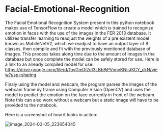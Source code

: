 # Facial-Emotional-Recognition
The Facial Emotional Recognition System present in this python notebook makes use of TensorFlow to create a model which is trained to recognize emotion in faces with the use of the images in the FER 2013 database. It utilizes transfer learning to readjust the weights of a pre existent model known as MobileNetV2, which we readjust to have an output layer of 8 classes, then compile and fit with the previously mentioned database of Images. This process takes along time due to the amount of images in the database but once complete the model can be safely stored for use. Here is a link to an already compiled model for use: https://drive.google.com/file/d/1bvGmDj2dI3LBb8jPVnnyKNlrJKCY_ckN/view?usp=sharing

Finaly using the model and webcam, the program parses the images of the webcam frame by frame using Computer Vision (OpenCV) and uses the model to predict the emotion on the face currently in front of the webcam. Note this can also work without a webcam but a static
image will have to be provided to the notebook.

Here is a screenshot of how it looks in action:

![image_2024-03-05_223654045](https://github.com/ArcEnig777/Facial-Emotional-Recognition/assets/99694399/16d085fd-5395-44fc-bcde-34a87e4a2846)

